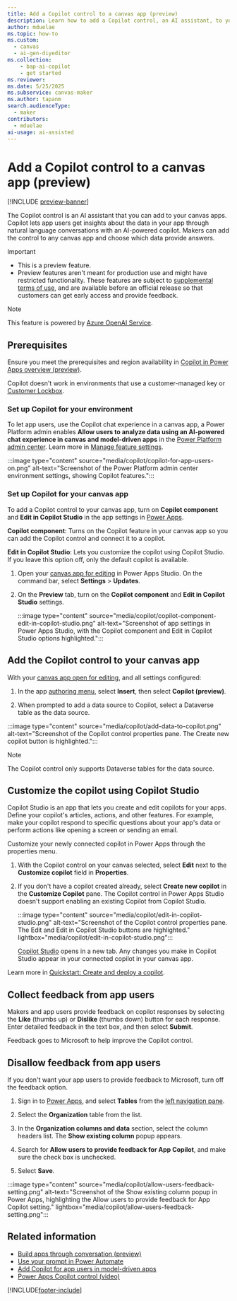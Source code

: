 ```yaml
---
title: Add a Copilot control to a canvas app (preview)
description: Learn how to add a Copilot control, an AI assistant, to your canvas apps in Microsoft Power Apps.
author: mduelae
ms.topic: how-to
ms.custom:
  - canvas
  - ai-gen-diyeditor
ms.collection: 
    - bap-ai-copilot
    - get started
ms.reviewer: 
ms.date: 5/25/2025
ms.subservice: canvas-maker
ms.author: tapanm
search.audienceType: 
  - maker
contributors:
  - mduelae
ai-usage: ai-assisted
---
```


# Add a Copilot control to a canvas app (preview)

[!INCLUDE [preview-banner](~/../shared-content/shared/preview-includes/preview-banner.md)]

The Copilot control is an AI assistant that you can add to your canvas apps. Copilot lets app users get insights about the data in your app through natural language conversations with an AI-powered copilot. Makers can add the control to any canvas app and choose which data provide answers.

> [!IMPORTANT]
>
> - This is a preview feature.
> - Preview features aren't meant for production use and might have restricted functionality. These features are subject to [supplemental terms of use](https://go.microsoft.com/fwlink/?linkid=2216214), and are available before an official release so that customers can get early access and provide feedback.

> [!NOTE]
>
> This feature is powered by [Azure OpenAI Service](/azure/cognitive-services/openai/overview).

## Prerequisites

Ensure you meet the prerequisites and region availability in [Copilot in Power Apps overview (preview)](ai-overview.md).

Copilot doesn't work in environments that use a customer-managed key or [Customer Lockbox](/azure/security/fundamentals/customer-lockbox-overview).

### Set up Copilot for your environment

To let app users, use the Copilot chat experience in a canvas app, a Power Platform admin enables **Allow users to analyze data using an AI-powered chat experience in canvas and model-driven apps** in the [Power Platform admin center](https://admin.powerplatform.microsoft.com/home). Learn more in [Manage feature settings](/power-platform/admin/settings-features#copilot-preview).

:::image type="content" source="media/copilot/copilot-for-app-users-on.png" alt-text="Screenshot of the Power Platform admin center environment settings, showing Copilot features.":::

### Set up Copilot for your canvas app

To add a Copilot control to your canvas app, turn on **Copilot component** and **Edit in Copilot Studio** in the app settings in [Power Apps](https://make.powerapps.com/).

**Copilot component**: Turns on the Copilot feature in your canvas app so you can add the Copilot control and connect it to a copilot.

**Edit in Copilot Studio**: Lets you customize the copilot using Copilot Studio. If you leave this option off, only the default copilot is available.

1. Open your [canvas app for editing](edit-app.md) in Power Apps Studio. On the command bar, select **Settings** > **Updates**.

1. On the **Preview** tab, turn on the **Copilot component** and **Edit in Copilot Studio** settings.

   :::image type="content" source="media/copilot/copilot-component-edit-in-copilot-studio.png" alt-text="Screenshot of app settings in Power Apps Studio, with the Copilot component and Edit in Copilot Studio options highlighted.":::

## Add the Copilot control to your canvas app

With your [canvas app open for editing](edit-app.md), and all settings configured:

1. In the app [authoring menu](power-apps-studio.md#5--app-authoring-menu), select **Insert**, then select **Copilot (preview)**.

1. When prompted to add a data source to Copilot, select a Dataverse table as the data source.

:::image type="content" source="media/copilot/add-data-to-copilot.png" alt-text="Screenshot of the Copilot control properties pane. The Create new copilot button is highlighted.":::

> [!NOTE]
> The Copilot control only supports Dataverse tables for the data source.

## Customize the copilot using Copilot Studio

Copilot Studio is an app that lets you create and edit copilots for your apps. Define your copilot's articles, actions, and other features. For example, make your copilot respond to specific questions about your app's data or perform actions like opening a screen or sending an email.

Customize your newly connected copilot in Power Apps through the properties menu.

1. With the Copilot control on your canvas selected, select **Edit** next to the **Customize copilot** field in **Properties**.

1. If you don't have a copilot created already, select **Create new copilot** in the **Customize Copilot** pane. The Copilot control in Power Apps Studio doesn't support enabling an existing Copilot from Copilot Studio.

   :::image type="content" source="media/copilot/edit-in-copilot-studio.png" alt-text="Screenshot of the Copilot control properties pane. The Edit and Edit in Copilot Studio buttons are highlighted." lightbox="media/copilot/edit-in-copilot-studio.png":::

   [Copilot Studio](https://web.powerva.microsoft.com/) opens in a new tab. Any changes you make in Copilot Studio appear in your connected copilot in your canvas app.

Learn more in [Quickstart: Create and deploy a copilot](/microsoft-copilot-studio/fundamentals-get-started).

## Collect feedback from app users

Makers and app users provide feedback on copilot responses by selecting the **Like** (thumbs up) or **Dislike** (thumbs down) button for each response. Enter detailed feedback in the text box, and then select **Submit**.

Feedback goes to Microsoft to help improve the Copilot control.

## Disallow feedback from app users

If you don't want your app users to provide feedback to Microsoft, turn off the feedback option.

1. Sign in to [Power Apps](https://make.powerapps.com), and select **Tables** from the [left navigation pane](intro-maker-portal.md#1--left-navigation-pane).


1. Select the **Organization** table from the list.

1. In the **Organization columns and data** section, select the column headers list. The **Show existing column** popup appears.

1. Search for **Allow users to provide feedback for App Copilot**, and make sure the check box is unchecked.


1. Select **Save**.

:::image type="content" source="media/copilot/allow-users-feedback-setting.png" alt-text="Screenshot of the Show existing column popup in Power Apps, highlighting the Allow users to provide feedback for App Copilot setting." lightbox="media/copilot/allow-users-feedback-setting.png":::

## Related information

- [Build apps through conversation (preview)](ai-conversations-create-app.md)
- [Use your prompt in Power Automate](/ai-builder/use-a-custom-prompt-in-flow)
- [Add Copilot for app users in model-driven apps](../model-driven-apps/add-ai-copilot.md)
- [Power Apps Copilot control (video)](https://youtu.be/11mTv6vZTvY?feature=shared)

[!INCLUDE[footer-include](../../includes/footer-banner.md)]
